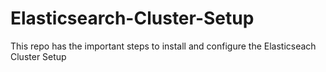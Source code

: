 # Elasticsearch-Cluster-Setup
This repo has the important steps to install and configure the Elasticseach Cluster Setup
